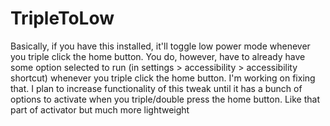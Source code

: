 # TripleToLow

Basically, if you have this installed, it'll toggle low power mode whenever you triple click the home button. You do, however, have to already have some option selected to run (in settings > accessibility > accessibility shortcut) whenever you triple click the home button. I'm working on fixing that.
I plan to increase functionality of this tweak until it has a bunch of options to activate when you triple/double press the home button. Like that part of activator but much more lightweight
